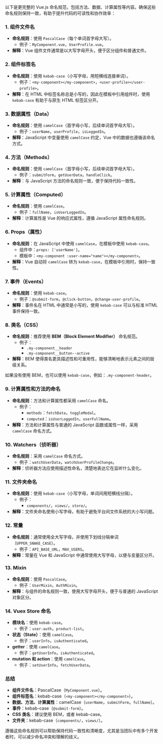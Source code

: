 以下是更完整的 Vue.js 命名规范，包括方法、数据、计算属性等内容。确保这些命名规则保持一致，有助于提升代码的可读性和协作效率：

### 1. **组件文件名**

- **命名规则**：使用 `PascalCase`（每个单词首字母大写）。
    - 例子：`MyComponent.vue`，`UserProfile.vue`。
- **解释**：Vue 组件文件通常是以大写字母开头，便于区分组件和普通文件。

### 2. **组件标签名**

- **命名规则**：使用 `kebab-case`（小写字母，用短横线连接单词）。
    - 例子：`<my-component></my-component>`，`<user-profile></user-profile>`。
- **解释**：在 HTML 中标签名称总是小写的，因此在模板中引用组件时，使用 `kebab-case` 有助于与原生 HTML 标签区分开。

### 3. **数据属性（Data）**

- **命名规则**：使用 `camelCase`（首字母小写，后续单词首字母大写）。
    - 例子：`userName`，`userProfile`，`isLoggedIn`。
- **解释**：JavaScript 中变量使用 `camelCase` 约定，Vue 中的数据也遵循该命名方式。

### 4. **方法（Methods）**

- **命名规则**：使用 `camelCase`（首字母小写，后续单词首字母大写）。
    - 例子：`submitForm`，`getUserData`，`handleClick`。
- **解释**：与 JavaScript 方法的命名规则一致，便于保持代码一致性。

### 5. **计算属性（Computed）**

- **命名规则**：使用 `camelCase`。
    - 例子：`fullName`，`isUserLoggedIn`。
- **解释**：计算属性是 Vue 的响应式属性，遵循 JavaScript 属性命名规则。

### 6. **Props（属性）**

- **命名规则**：在 JavaScript 中使用 `camelCase`，在模板中使用 `kebab-case`。
    - 组件中：`props: ['userName']`。
    - 模板中：`<my-component :user-name="name"></my-component>`。
- **解释**：Vue 自动将 `camelCase` 转为 `kebab-case`，在模板中引用时，保持一致性。

### 7. **事件（Events）**

- **命名规则**：使用 `kebab-case`。
    - 例子：`@submit-form`，`@click-button`，`@change-user-profile`。
- **解释**：事件名在 HTML 中通常是小写的，使用 `kebab-case` 可以与标准 HTML 事件保持一致。

### 8. **类名（CSS）**

- **命名规则**：推荐使用 **BEM（Block Element Modifier）** 命名规范。
    - 例子：
        - `.my-component__header`
        - `.my-component__button--active`
- **解释**：BEM 使得类名更具描述性和可重用性，能够清晰地表示元素之间的层级关系。

如果没有使用 BEM，也可以使用 `kebab-case`，例如：`.my-component-header`。

### 9. **计算属性和方法的命名**

- **命名规则**：方法和计算属性都采用 `camelCase` 命名。
    - 例子：
        - `methods`：`fetchData`，`toggleModal`。
        - `computed`：`isUserLoggedIn`，`userFullName`。
- **解释**：方法和计算属性与普通的 JavaScript 函数或属性一样，采用 `camelCase` 命名方式。

### 10. **Watchers（侦听器）**

- **命名规则**：采用 `camelCase` 命名方式。
    - 例子：`watchUserData`，`watchUserProfileChange`。
- **解释**：侦听器方法应使用描述性命名，清楚地表达它在监听什么变化。

### 11. **文件夹命名**

- **命名规则**：使用 `kebab-case`（小写字母，单词间用短横线分隔）。
    - 例子：
        - `components/`，`views/`，`store/`。
- **解释**：文件夹命名使用小写字母，有助于避免平台间文件系统的大小写问题。

### 12. **常量**

- **命名规则**：通常使用全大写字母，并使用下划线分隔单词（`UPPER_SNAKE_CASE`）。
    - 例子：`API_BASE_URL`，`MAX_USERS`。
- **解释**：常量在 Vue 和 JavaScript 中通常使用大写字母，以便与变量区分开。

### 13. **Mixin**

- **命名规则**：使用 `PascalCase`。
    - 例子：`UserMixin`，`AuthMixin`。
- **解释**：与组件的命名规则一致，使用大写字母开头，便于与普通的 JavaScript 对象区分。

### 14. **Vuex Store 命名**

- **模块名**：使用 `kebab-case`。
    - 例子：`user-auth`，`product-list`。
- **状态（State）**：使用 `camelCase`。
    - 例子：`userInfo`，`isAuthenticated`。
- **getter**：使用 `camelCase`。
    - 例子：`getUserInfo`，`isAuthenticated`。
- **mutation 和 action**：使用 `camelCase`。
    - 例子：`setUserInfo`，`fetchUserData`。

### 总结

- **组件文件名**：PascalCase（`MyComponent.vue`）。
- **组件标签名**：kebab-case（`<my-component></my-component>`）。
- **数据、方法、计算属性**：camelCase（`userName`，`submitForm`，`fullName`）。
- **事件**：kebab-case（`@submit-form`）。
- **CSS 类名**：建议使用 BEM，或者 kebab-case。
- **文件夹**：kebab-case（`components/`，`views/`）。

遵循这些命名规则可以帮助保持代码一致性和清晰度，尤其是当团队中有多个开发者时，可以减少命名冲突和理解的歧义。
